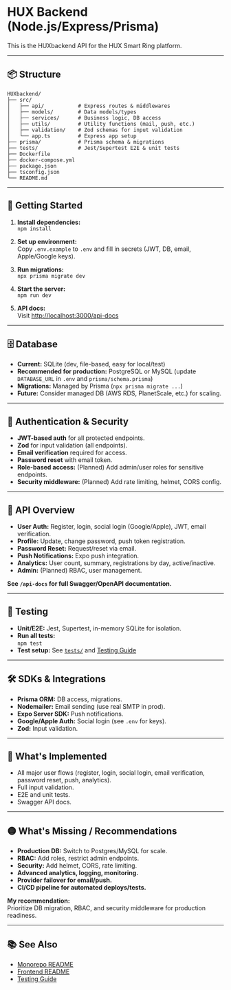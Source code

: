 # HUX Backend (Node.js/Express/Prisma)

This is the HUXbackend API for the HUX Smart Ring platform.

---

## 📦 Structure

```
HUXbackend/
├── src/
│   ├── api/           # Express routes & middlewares
│   ├── models/        # Data models/types
│   ├── services/      # Business logic, DB access
│   ├── utils/         # Utility functions (mail, push, etc.)
│   ├── validation/    # Zod schemas for input validation
│   └── app.ts         # Express app setup
├── prisma/            # Prisma schema & migrations
├── tests/             # Jest/Supertest E2E & unit tests
├── Dockerfile
├── docker-compose.yml
├── package.json
├── tsconfig.json
└── README.md
```

---

## 🚀 Getting Started

1. **Install dependencies:**  
   `npm install`

2. **Set up environment:**  
   Copy `.env.example` to `.env` and fill in secrets (JWT, DB, email, Apple/Google keys).

3. **Run migrations:**  
   `npx prisma migrate dev`

4. **Start the server:**  
   `npm run dev`

5. **API docs:**  
   Visit [http://localhost:3000/api-docs](http://localhost:3000/api-docs)

---

## 🗄️ Database

- **Current:** SQLite (dev, file-based, easy for local/test)
- **Recommended for production:** PostgreSQL or MySQL (update `DATABASE_URL` in `.env` and `prisma/schema.prisma`)
- **Migrations:** Managed by Prisma (`npx prisma migrate ...`)
- **Future:** Consider managed DB (AWS RDS, PlanetScale, etc.) for scaling.

---

## 🔑 Authentication & Security

- **JWT-based auth** for all protected endpoints.
- **Zod** for input validation (all endpoints).
- **Email verification** required for access.
- **Password reset** with email token.
- **Role-based access:** (Planned) Add admin/user roles for sensitive endpoints.
- **Security middleware:** (Planned) Add rate limiting, helmet, CORS config.

---

## 📡 API Overview

- **User Auth:** Register, login, social login (Google/Apple), JWT, email verification.
- **Profile:** Update, change password, push token registration.
- **Password Reset:** Request/reset via email.
- **Push Notifications:** Expo push integration.
- **Analytics:** User count, summary, registrations by day, active/inactive.
- **Admin:** (Planned) RBAC, user management.

**See `/api-docs` for full Swagger/OpenAPI documentation.**

---

## 🧪 Testing

- **Unit/E2E:** Jest, Supertest, in-memory SQLite for isolation.
- **Run all tests:**  
  `npm test`
- **Test setup:** See [`tests/`](./tests/) and [Testing Guide](../HUXfrontend/e2e/README.md)

---

## 🛠️ SDKs & Integrations

- **Prisma ORM:** DB access, migrations.
- **Nodemailer:** Email sending (use real SMTP in prod).
- **Expo Server SDK:** Push notifications.
- **Google/Apple Auth:** Social login (see `.env` for keys).
- **Zod:** Input validation.

---

## 📝 What's Implemented

- All major user flows (register, login, social login, email verification, password reset, push, analytics).
- Full input validation.
- E2E and unit tests.
- Swagger API docs.

---

## 🟡 What's Missing / Recommendations

- **Production DB:** Switch to Postgres/MySQL for scale.
- **RBAC:** Add roles, restrict admin endpoints.
- **Security:** Add helmet, CORS, rate limiting.
- **Advanced analytics, logging, monitoring.**
- **Provider failover for email/push.**
- **CI/CD pipeline for automated deploys/tests.**

**My recommendation:**  
Prioritize DB migration, RBAC, and security middleware for production readiness.

---

## 📚 See Also

- [Monorepo README](../README.md)
- [Frontend README](../HUXfrontend/README.md)
- [Testing Guide](../HUXfrontend/e2e/README.md) 